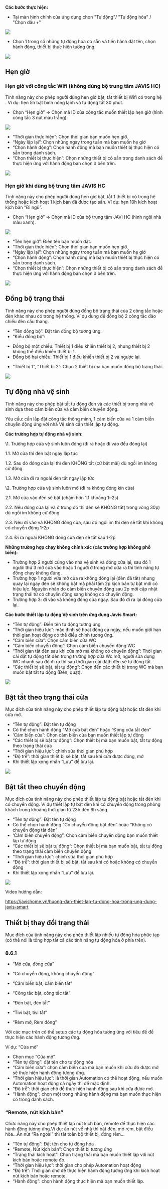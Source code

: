 **Các bước thực hiện:**

- Tại màn hình chính của ứng dụng chọn "Tự động"/ "Tự động hóa" / "Chọn dấu +"

![](../assets/Hướng%20dẫn%20cài%20đặt%20JAVIS%20HC\_V2.020.png)

- Chọn 1 trong số những tự động hóa có sẵn và tiến hành đặt tên, chọn hành động, thiết bị thực hiện tương ứng.

![](../assets/Hướng%20dẫn%20cài%20đặt%20JAVIS%20HC\_V2.021.png)

## Hẹn giờ 

### Hẹn giờ với công tắc Wifi (không dùng bộ trung tâm JAVIS HC)

Tính năng này cho phép người dùng hẹn giờ bật, tắt thiết bị Wifi có trong hệ . Ví dụ: hẹn 5h bật bình nóng lạnh và tự động tắt 30 phút.

- Chọn “Hẹn giờ” => Chọn mã ID của công tắc muốn thiết lập hẹn giờ (hình công tắc 3 nút màu trắng).

![](../assets/Hướng%20dẫn%20cài%20đặt%20JAVIS%20HC\_V2.022.png)

- “Thời gian thực hiện”: Chọn thời gian bạn muốn hẹn giờ.
- “Ngày lặp lại”: Chọn những ngày trong tuần mà bạn muốn hẹ giờ
- “Chọn hành động”: Chọn hành động mà bạn muốn thiết bị thực hiện có sẵn trong danh sách.
- “Chọn thiết bị thực hiện”: Chọn những thiết bị có sẵn trong danh sách để thực hiện ứng với hành động bạn chọn ở bên trên.

![](../assets/Hướng%20dẫn%20cài%20đặt%20JAVIS%20HC\_V2.023.png)

### Hẹn giờ khi dùng bộ trung tâm JAVIS HC

Tính năng này cho phép người dùng hẹn giờ bật, tắt 1 thiết bị có trong hệ thống hoặc kích hoạt 1 kịch bản đã được tạo sẵn. Ví dụ: hẹn 10h kích hoạt kịch bản “Đi ngủ”.

- Chọn “Hẹn giờ” => Chọn mã ID của bộ trung tâm JAVI HC (hình ngôi nhà màu xanh).

![](../assets/Hướng%20dẫn%20cài%20đặt%20JAVIS%20HC\_V2.024.png)

- “Tên hẹn giờ”: Điền tên bạn muốn đặt.
- “Thời gian thực hiện”: Chọn thời gian bạn muốn hẹn giờ.
- “Ngày lặp lại”: Chọn những ngày trong tuần mà bạn muốn hẹ giờ
- “Chọn hành động”: Chọn hành động mà bạn muốn thiết bị thực hiện có sẵn trong danh sách.
- “Chọn thiết bị thực hiện”: Chọn những thiết bị có sẵn trong danh sách để thực hiện ứng với hành động bạn chọn ở bên trên.

![](../assets/Hướng%20dẫn%20cài%20đặt%20JAVIS%20HC\_V2.023.png)

## Đồng bộ trạng thái

Tính năng này cho phép người dùng đồng bộ trạng thái của 2 công tắc hoặc đèn khác nhau có trong hệ thống. Ví dụ dùng để đồng bộ 2 công tắc đảo chiều đèn cầu thang.

- “Tên đồng bộ”: Đặt tên đồng bộ tương ứng.
- “Kiểu đồng bộ”: 
+ Đồng bộ một chiều: Thiết bị 1 điều khiển thiết bị 2, nhưng thiết bị 2 không thể điều khiển thiết bị 1.
+ Đồng bộ hai chiều: Thiết bị 1 điều khiển thiết bị 2 và ngược lại.
- “Thiết bị 1”, “Thiết bị 2”: Chọn 2 thiết bị mà bạn muốn đồng bộ trạng thái.

![](../assets/Hướng%20dẫn%20cài%20đặt%20JAVIS%20HC\_V2.025.png)

## Tự động nhà vệ sinh

Tính năng này cho phép bật tắt tự động đèn và các thiết bị trong nhà vệ sinh dựa theo cảm biến cửa và cảm biến chuyển động. 

Yêu cầu: cần lắp đặt công tắc thông minh, 1 cảm biến cửa và 1 cảm biến chuyển động ứng với nhà Vệ sinh cần thiết lập tự động.

**Các trường hợp tự động nhà vệ sinh:**

\1. Trường hợp cửa vệ sinh luôn đóng (đi ra hoặc đi vào đều đóng lại)

1.1. Mở cửa thì đèn bật ngay lập tức

1.2. Sau đó đóng cửa lại thì đèn KHÔNG tắt (cứ bật mãi) dù ngồi im không cử động.

1.3. Mở cửa đi ra ngoài đèn tắt ngay lập tức

\2. Trường hợp cửa vệ sinh luôn mở (đi ra không đóng kín cửa)

2.1. Mở cửa vào đèn sẽ bật (chậm hơn 1.1 khoảng 1~2s)

2.2. Nếu đóng cửa lại và ở trong đó thì đèn sẽ KHÔNG tắt( trong vòng 30p) dù ngồi im không cử động

2.3. Nếu đi vào và KHÔNG đóng cửa, sau đó ngồi im thì đèn sẽ tắt khi không có chuyển động 1-2p

2.4. Đi ra ngoài KHÔNG đóng cửa đèn sẽ tắt sau 1-2p

**Những trường hợp chạy không chính xác (các trường hợp không phổ biến):**

- Trường hợp 2 người cùng vào nhà vệ sinh và đóng cửa lại, sau đó 1 người thứ 3 mở cửa vào hoặc 1 người ở trong mở cửa ra thì tính năng tự động chạy không đúng.
- Trường hợp 1 người vừa mở cửa ra không đóng lại (đèn đã tắt) nhưng quay lại ngay đèn sẽ không bật mà phải tầm 2p kịch bản tự bật mới có hiệu lực. Nguyên nhân do cảm biến chuyển động sau 2p mới cập nhật trạng thái từ có chuyển động sang không có chuyển động.
- Trường hợp 3: đi vào và không đóng cửa ngay. Sau đó đi ra lại đóng cửa lại.

**Các bước thiết lập tự động Vệ sinh trên ứng dụng Javis Smart:**

- “Tên tự động”: Điền tên tự động tương ứng
- “Thời gian hiệu lực”: mặc định sẽ hoạt động cả ngày, nếu muốn giới hạn thời gian hoạt động có thể điều chỉnh tương ứng.
- “Cảm biến cửa”: Chọn cảm biến cửa WC
- “Cảm biến chuyển động”: Chọn cảm biến chuyển động WC
- “Thời gian tắt đèn sau khi cửa mở mà không có chuyển động”: Thời gian cài đặt tự động tắt đèn trong trường hợp cửa Wc mở, người sửa dụng WC nhanh sau đó đi ra thì sau thời gian cài đăth đèn sẽ tự động tắt.
- “Các thiết bị sẽ bật, tắt tự động”: Chọn đến các thiết bị trong WC mà bạn muốn bật tắt tự động (Đèn, quạt).

![](../assets/Hướng%20dẫn%20cài%20đặt%20JAVIS%20HC\_V2.026.png)

## Bật tắt theo trạng thái cửa

Mục đích của tính năng này cho phép thiết lập tự động bật hoặc tắt đèn khi cửa mở.

- “Tên tự động”: Đặt tên tự động
- Có thể chọn hành động “Mở cửa bật đèn” hoặc “Đóng cửa tắt đèn”
- ‘Cảm biến cửa”: Chọn cảm biến cửa bạn muốn thiết lập tự động
- “Các thiết bị sẽ bật tự động”: Chọn thiết bị mà bạn muốn bật, tắt tự động theo trạng thái cửa
- “Thời gian hiệu lực”: chỉnh sửa thời gian phù hợp
- “Độ trễ”: thời gian thiết bị sẽ bật, tắt sau khi cửa được đóng, mở
- Khi thiết lập xong nhấn “Lưu” để lưu lại.

![](../assets/Hướng%20dẫn%20cài%20đặt%20JAVIS%20HC\_V2.027.png)

## Bật tắt theo chuyển động

Mục đích của tính năng này cho phép thiết lập tự động bật hoặc tắt đèn khi có chuyển động. Ví dụ thiết lập tự bật đèn khi có chuyển động trong phòng khách trong khoảng thời gian từ 23h đến 6h sáng.

- “Tên tự động”: Đặt tên tự động
- Có thể chọn hành động “Có chuyển động bật đèn” hoặc “Không có chuyển động tắt đèn”
- ‘Cảm biến chuyển động”: Chọn cảm biến chuyển động bạn muốn thiết lập tự động
- “Các thiết bị sẽ bật tự động”: Chọn thiết bị mà bạn muốn bật, tắt tự động theo trạng thái cảm biến chuyển động
- “Thời gian hiệu lực”: chỉnh sửa thời gian phù hợp
- “Độ trễ”: thời gian thiết bị sẽ bật, tắt sau khi có hoặc không có chuyển động
- Khi thiết lập xong nhấn “Lưu” để lưu lại.

![](../assets/Hướng%20dẫn%20cài%20đặt%20JAVIS%20HC\_V2.028.png)

Video hướng dẫn:

<https://javishome.vn/huong-dan-thiet-lap-tu-dong-hoa-trong-ung-dung-javis-smart>

## Thiết bị thay đổi trạng thái

Mục đích của tính năng này cho phép thiết lập nhiều tự động hóa phức tạp (có thể nói là tổng hợp tất cả các tính năng tự động hóa ở phía trên).

### 8.6.1

- “Mở cửa, đóng cửa” 

- “Có chuyển động, không chuyển động” 

- “Cảm biến bật, cảm biến tắt” 

- “Công tắc bật, công tắc tắt”

- “Đèn bật, đèn tắt”

- “Tivi bật, tivi tắt”

- “Rèm mở, Rèm đóng”

Với các mục trên có thể setup các tự động hóa tương ứng với tiêu đề để thực hiện các hành động tương ứng.

Ví dụ: “Cửa mở”

- Chọn mục “Cửa mở”
- “Tên tự động”: đặt tên cho tự động hóa
- “Cảm biến cửa”: chọn cảm biến cửa mà bạn muốn khi cửu đó được mở sẽ thực hiện hành động tương ứng.
- “Thời gian hiệu lực”: là thời gian Automation có thể hoạt động, nếu muốn Automation hoạt động cả ngày thì để mặc định.
- “Độ trễ”: thời gian chờ để thực hiện hành động sau khi cửa được mở.
- “Hành động”: chọn một trong  những hành động mà bạn muốn thực hiện có trong danh sách.

### “Remote, nút kịch bản”

Chức năng này cho phép thiết lập nút kịch bản, remote để thực hiện các hành động tương ứng.Ví dụ: ấn nút về nhà thì bật đèn, mở rèm, bật điều hòa...Ấn nút “Ra ngoài” thì tắt toàn bộ thiết bị, đóng rèm…

- “Tên tự động”: Đặt tên cho tự động hóa
- “Remote, Nút kịch bản”: Chọn thiết bị tương ứng
- “Trạng thái kích hoạt”: Chọn trạng thái mà bạn muốn thiết lập với nút kịch bản hoặc remote đó.
- “Thời gian hiệu lực”: thời gian cho phép Automation hoạt động
- “Độ trễ”: Thời gian chờ để thực hiện hành động tương ứng khi kích hoạt nút kịch bản hoặc remote.
- “Hành động”: chọn hành động thực hiện mà bạn muốn thiết lập.